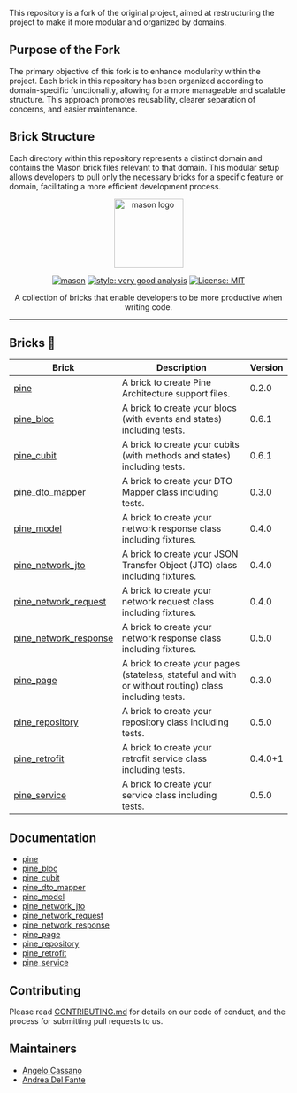 This repository is a fork of the original project, aimed at restructuring the project to make it more modular and organized by domains.

## Purpose of the Fork
The primary objective of this fork is to enhance modularity within the project. Each brick in this repository has been organized according to domain-specific functionality, allowing for a more manageable and scalable structure. This approach promotes reusability, clearer separation of concerns, and easier maintenance.

## Brick Structure
Each directory within this repository represents a distinct domain and contains the Mason brick files relevant to that domain. This modular setup allows developers to pull only the necessary bricks for a specific feature or domain, facilitating a more efficient development process.

<p align="center">
<img src="https://raw.githubusercontent.com/felangel/mason/master/assets/mason_full.png" height="125" alt="mason logo" />
</p>

<p align="center">
<a href="https://github.com/felangel/mason/actions"><img src="https://github.com/felangel/mason/workflows/mason/badge.svg" alt="mason"></a>
<a href="https://pub.dev/packages/very_good_analysis"><img src="https://img.shields.io/badge/style-very_good_analysis-B22C89.svg" alt="style: very good analysis"></a>
<a href="https://opensource.org/licenses/MIT"><img src="https://img.shields.io/badge/license-MIT-purple.svg" alt="License: MIT"></a>
</p>

<p align="center">
A collection of bricks that enable developers to be more productive when writing code.
</p>

---

## Bricks 🧱

| Brick                                                                      | Description                                                                                           | Version |
|----------------------------------------------------------------------------|-------------------------------------------------------------------------------------------------------|---------|
| [pine](https://brickhub.dev/bricks/pine)                                   | A brick to create Pine Architecture support files.                                                    | 0.2.0   |
| [pine_bloc](https://brickhub.dev/bricks/pine_bloc)                         | A brick to create your blocs (with events and states) including tests.                                | 0.6.1   |
| [pine_cubit](https://brickhub.dev/bricks/pine_cubit)                       | A brick to create your cubits (with methods and states) including tests.                              | 0.6.1   |
| [pine_dto_mapper](https://brickhub.dev/bricks/pine_dto_mapper)             | A brick to create your DTO Mapper class including tests.                                              | 0.3.0   |
| [pine_model](https://brickhub.dev/bricks/pine_model)                       | A brick to create your network response class including fixtures.                                     | 0.4.0   |
| [pine_network_jto](https://brickhub.dev/bricks/pine_network_jto)           | A brick to create your JSON Transfer Object (JTO) class including fixtures.                           | 0.4.0   |
| [pine_network_request](https://brickhub.dev/bricks/pine_network_request)   | A brick to create your network request class including fixtures.                                      | 0.4.0   |
| [pine_network_response](https://brickhub.dev/bricks/pine_network_response) | A brick to create your network response class including fixtures.                                     | 0.5.0   |
| [pine_page](https://brickhub.dev/bricks/pine_page)                         | A brick to create your pages (stateless, stateful and with or without routing) class including tests. | 0.3.0   |
| [pine_repository](https://brickhub.dev/bricks/pine_repository)             | A brick to create your repository class including tests.                                              | 0.5.0   |
| [pine_retrofit](https://brickhub.dev/bricks/pine_retrofit)                 | A brick to create your retrofit service class including tests.                                        | 0.4.0+1 |
| [pine_service](https://brickhub.dev/bricks/pine_service)                   | A brick to create your service class including tests.                                                 | 0.5.0   |

## Documentation

- [pine](https://github.com/MyLittleSuite/pine_bricks/tree/master/pine)
- [pine_bloc](https://github.com/MyLittleSuite/pine_bricks/tree/master/pine_bloc)
- [pine_cubit](https://github.com/MyLittleSuite/pine_bricks/tree/master/pine_cubit)
- [pine_dto_mapper](https://github.com/MyLittleSuite/pine_bricks/tree/master/pine_dto_mapper)
- [pine_model](https://github.com/MyLittleSuite/pine_bricks/tree/master/pine_model)
- [pine_network_jto](https://github.com/MyLittleSuite/pine_bricks/tree/master/pine_network_jto)
- [pine_network_request](https://github.com/MyLittleSuite/pine_bricks/tree/master/pine_network_request)
- [pine_network_response](https://github.com/MyLittleSuite/pine_bricks/tree/master/pine_network_response)
- [pine_page](https://github.com/MyLittleSuite/pine_bricks/tree/master/pine_page)
- [pine_repository](https://github.com/MyLittleSuite/pine_bricks/tree/master/pine_repository)
- [pine_retrofit](https://github.com/MyLittleSuite/pine_bricks/tree/master/pine_retrofit)
- [pine_service](https://github.com/MyLittleSuite/pine_bricks/tree/master/pine_service)

## Contributing

Please read [CONTRIBUTING.md](https://github.com/MyLittleSuite/pine_bricks/tree/master/CONTRIBUTING.md) for details on
our code of conduct, and the process for submitting pull requests to us.

## Maintainers

- [Angelo Cassano](https://github.com/AngeloAvv)
- [Andrea Del Fante](https://github.com/andreadelfante)
